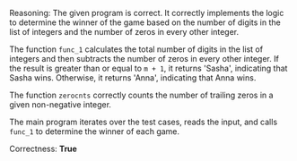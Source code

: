 Reasoning: 
The given program is correct. It correctly implements the logic to determine the winner of the game based on the number of digits in the list of integers and the number of zeros in every other integer.

The function `func_1` calculates the total number of digits in the list of integers and then subtracts the number of zeros in every other integer. If the result is greater than or equal to `m + 1`, it returns 'Sasha', indicating that Sasha wins. Otherwise, it returns 'Anna', indicating that Anna wins.

The function `zerocnts` correctly counts the number of trailing zeros in a given non-negative integer.

The main program iterates over the test cases, reads the input, and calls `func_1` to determine the winner of each game.

Correctness: **True**